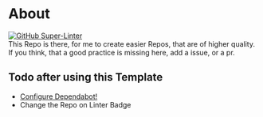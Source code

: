 # About
[![GitHub Super-Linter](https://github.com/C0D3-M4513R/template/workflows/Lint%20Code%20Base/badge.svg)](https://github.com/marketplace/actions/super-linter)\
This Repo is there, for me to create easier Repos, that are of higher quality.\
If you think, that a good practice is missing here, add a issue, or a pr.

## Todo after using this Template
- [Configure Dependabot!](https://docs.github.com/en/code-security/supply-chain-security/configuration-options-for-dependency-updates)
- Change the Repo on Linter Badge
